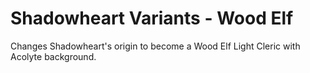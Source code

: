# Shadowheart Variants - Wood Elf

Changes Shadowheart's origin to become a Wood Elf Light Cleric with Acolyte background.